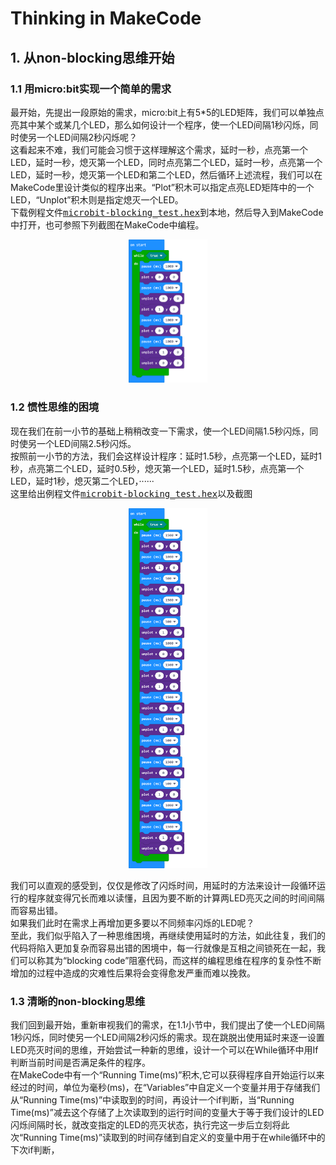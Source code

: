 # Thinking in MakeCode
## 1. 从non-blocking思维开始
### 1.1 用micro:bit实现一个简单的需求
最开始，先提出一段原始的需求，micro:bit上有5*5的LED矩阵，我们可以单独点亮其中某个或某几个LED，那么如何设计一个程序，使一个LED间隔1秒闪烁，同时使另一个LED间隔2秒闪烁呢？  
这看起来不难，我们可能会习惯于这样理解这个需求，延时一秒，点亮第一个LED，延时一秒，熄灭第一个LED，同时点亮第二个LED，延时一秒，点亮第一个LED，延时一秒，熄灭第一个LED和第二个LED，然后循环上述流程，我们可以在MakeCode里设计类似的程序出来。“Plot”积木可以指定点亮LED矩阵中的一个LED，“Unplot”积木则是指定熄灭一个LED。  
下载例程文件<kbd>[microbit-blocking_test.hex](https://github.com/Wind-stormger/Makecode/blob/master/Thinking%20in%20MakeCode/Routine%20folder/microbit-blocking_test.hex)</kbd>到本地，然后导入到MakeCode中打开，也可参照下列截图在MakeCode中编程。
<div align=center><img src="https://raw.githubusercontent.com/Wind-stormger/Makecode/master/Thinking%20in%20MakeCode/Routine%20screenshot%20folder/1.1blocking_test.png" width="25%"></div>

### 1.2 惯性思维的困境
现在我们在前一小节的基础上稍稍改变一下需求，使一个LED间隔1.5秒闪烁，同时使另一个LED间隔2.5秒闪烁。  
按照前一小节的方法，我们会这样设计程序：延时1.5秒，点亮第一个LED，延时1秒，点亮第二个LED，延时0.5秒，熄灭第一个LED，延时1.5秒，点亮第一个LED，延时1秒，熄灭第二个LED，······  
这里给出例程文件<kbd>[microbit-blocking_test.hex](https://github.com/Wind-stormger/Makecode/blob/master/Thinking%20in%20MakeCode/Routine%20folder/microbit-blocking_test_2.hex)</kbd>以及截图  
<div align=center><img src="https://raw.githubusercontent.com/Wind-stormger/Makecode/master/Thinking%20in%20MakeCode/Routine%20screenshot%20folder/1.2blocking_test_2.png" width="25%"></div>  

我们可以直观的感受到，仅仅是修改了闪烁时间，用延时的方法来设计一段循环运行的程序就变得冗长而难以读懂，且因为要不断的计算两LED亮灭之间的时间间隔而容易出错。  
如果我们此时在需求上再增加更多要以不同频率闪烁的LED呢？  
至此，我们似乎陷入了一种思维困境，再继续使用延时的方法，如此往复，我们的代码将陷入更加复杂而容易出错的困境中，每一行就像是互相之间锁死在一起，我们可以称其为“blocking code”阻塞代码，而这样的编程思维在程序的复杂性不断增加的过程中造成的灾难性后果将会变得愈发严重而难以挽救。  
### 1.3 清晰的non-blocking思维
我们回到最开始，重新审视我们的需求，在1.1小节中，我们提出了使一个LED间隔1秒闪烁，同时使另一个LED间隔2秒闪烁的需求。现在跳脱出使用延时来逐一设置LED亮灭时间的思维，开始尝试一种新的思维，设计一个可以在While循环中用If判断当前时间是否满足条件的程序。  
在MakeCode中有一个“Running Time(ms)”积木,它可以获得程序自开始运行以来经过的时间，单位为毫秒(ms)，在“Variables”中自定义一个变量并用于存储我们从“Running Time(ms)”中读取到的时间，再设计一个if判断，当“Running Time(ms)”减去这个存储了上次读取到的运行时间的变量大于等于我们设计的LED闪烁间隔时长，就改变指定的LED的亮灭状态，执行完这一步后立刻将此次“Running Time(ms)”读取到的时间存储到自定义的变量中用于在while循环中的下次if判断，